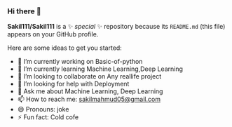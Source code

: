 ### Hi there 👋


**Sakil111/Sakil111** is a ✨ _special_ ✨ repository because its `README.md` (this file) appears on your GitHub profile.

Here are some ideas to get you started:

- 🔭 I’m currently working on Basic-of-python
- 🌱 I’m currently learning Machine Learning,Deep Learning
- 👯 I’m looking to collaborate on Any reallife project
- 🤔 I’m looking for help with Deployment
- 💬 Ask me about Machine Learning, Deep Learning
- 📫 How to reach me: sakilmahmud05@gmail.com
- 😄 Pronouns: joke
- ⚡ Fun fact: Cold cofe

